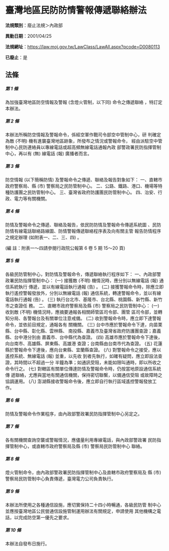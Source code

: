 # 臺灣地區民防防情警報傳遞聯絡辦法

**法規類別**：廢止法規＞內政部

**異動日期**：2001/04/25  

**法規網址**：https://law.moj.gov.tw/LawClass/LawAll.aspx?pcode=D0080113

**已廢止**：是



## 法條
##### 第 1 條
為加強臺灣地區防空情報及警報 (含燈火管制，以下同) 命令之傳遞聯絡
，特訂定本辦法。

##### 第 2 條
本辦法所稱防空情報及警報命令，係經空軍作戰司令部空中管制中心，研
判確定為敵 (不明) 機有進襲臺灣地區跡象，所發布之情況或警報命令，
經由派駐空中管制中心民防連絡員以專線電話或超高頻無線電話通報內政
部警政署民防指揮管制中心，再以有 (無) 線電話 (報) 廣播者而言。

##### 第 3 條
防空情報 (以下簡稱防情) 及警報命令之傳遞、聯絡及報告對象如下：
一、直轄市政府警察局、縣 (市) 警察局之民防管制中心。
二、公路、鐵路、港口、機場等特種防護團之民防管制中心。
三、臺灣省政府防護團民防管制中心。
四、治安、行政、電力等有關機關。


##### 第 4 條
防情及警報命令之傳遞、聯絡及報告，依民防防情及警報命令傳遞系統圖
、民防防情有線電話聯絡路線圖、防情警報傳遞聯絡程序表及向有關主管
報告防情程序之規定辦理 (如附表一、二、三、四) 。

 (編      註：附表一～四請參閱行政院公報第 6 卷 5 期 15～20 頁)

##### 第 5 條
各級民防管制中心，對防情及警報命令，傳遞聯絡執行程序如下：
一、內政部警政署民防指揮管制中心：
 (一) 接獲敵 (不明) 機情況時，應分別以無線電話 (報) 通信系統執行
      傳遞，並以有線電話執行通報 (告) 。
 (二) 接獲警報命令時，除應立即執行遙控警報發放外，分別以無線電話
       (報) 通信系統，轉達警報命令，並以有線電話執行通報 (告) 。
 (三) 執行台北市、基隆市、台北縣、桃園縣、新竹縣、新竹市之查證任
      務。
二、直轄市政府警察局及縣 (市) 警察局之民防管制中心：
 (一) 收到敵 (不明) 機情況時，應摘要通報各相關師管區司令部、團管
      區司令部，並轉知分局、各警報台及有關單位注意戒備。
 (二) 收到警報命令時，應立即下達警報命令，並依前目規定，通報各有
      關機關。
 (三) 台中市應於警報命令下達，向苗栗縣、台中縣、彰化縣、雲林縣、
      南投縣、嘉義市及臺灣省政府防護團查證；嘉義縣、台中港分別由
      嘉義市、台中縣代為查證。
 (四) 高雄市應於警報命令下達後，向台南市、高雄縣、屏東縣、高雄港
      查證；台南縣由台南市代為查證。
 (五) 花蓮縣於警報命令下達後，應向台東縣、宜蘭縣查證。
 (六) 對警報命令之接受，應以遙控系統、無線電話 (報) 並重，以先收
      到者先執行，如確有疑問，應立即設法查證，其時間以不超過一分
      半鐘為準；如通訊受阻，未能如限叫通時，即以所收之命令行之。
 (七) 對轄區有關單位傳達防情及警報命令時，仍按當地原設通信系統傳
      遞聯絡，尤應與當地有關通信機關，保持密切聯繫，以備通信受阻
      或故障時之協調運用。
 (八) 澎湖縣接收警報命令後，應立即自行執行區域遙控警報發放工作。


##### 第 6 條
防情及警報命令作業程序，由內政部警政署民防指揮管制中心另定之。

##### 第 7 條
各有關機關查詢空襲或警報情況，應儘量利用專線電話，與內政部警政署
民防指揮管制中心，或直轄市政府警察局及縣 (市) 警察局民防管制中心
聯絡。

##### 第 8 條
燈火管制命令，由內政部警政署民防指揮管制中心及直轄市政府警察局及
縣 (市) 警察局民防管制中心負責傳遞，臺灣電力公司負責執行。

##### 第 9 條
本辦法所使用之各種通信設施，應切實保持二十四小時暢通，各級民防管
制中心並應按臺灣地區公民營通信設施管制運用辦法有關規定，申請使用
其他機構之電話，以完成防空第一優先之要求。

##### 第 10 條
本辦法自發布日施行。


